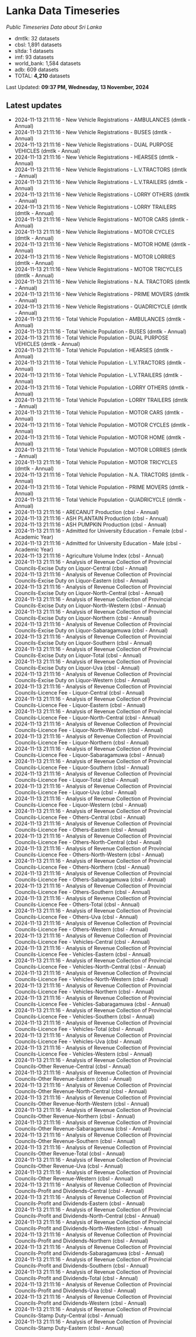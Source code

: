 # Lanka Data Timeseries
*Public Timeseries Data about Sri Lanka*

* dmtlk: 32 datasets
* cbsl: 1,891 datasets
* sltda: 1 datasets
* imf: 93 datasets
* world_bank: 1,584 datasets
* adb: 609 datasets
* TOTAL: **4,210** datasets

Last Updated: **09:37 PM, Wednesday, 13 November, 2024**

## Latest updates

* 2024-11-13 21:11:16 - New Vehicle Registrations - AMBULANCES (dmtlk - Annual)
* 2024-11-13 21:11:16 - New Vehicle Registrations - BUSES (dmtlk - Annual)
* 2024-11-13 21:11:16 - New Vehicle Registrations - DUAL PURPOSE VEHICLES (dmtlk - Annual)
* 2024-11-13 21:11:16 - New Vehicle Registrations - HEARSES (dmtlk - Annual)
* 2024-11-13 21:11:16 - New Vehicle Registrations - L.V.TRACTORS (dmtlk - Annual)
* 2024-11-13 21:11:16 - New Vehicle Registrations - L.V.TRAILERS (dmtlk - Annual)
* 2024-11-13 21:11:16 - New Vehicle Registrations - LORRY OTHERS (dmtlk - Annual)
* 2024-11-13 21:11:16 - New Vehicle Registrations - LORRY TRAILERS (dmtlk - Annual)
* 2024-11-13 21:11:16 - New Vehicle Registrations - MOTOR CARS (dmtlk - Annual)
* 2024-11-13 21:11:16 - New Vehicle Registrations - MOTOR CYCLES (dmtlk - Annual)
* 2024-11-13 21:11:16 - New Vehicle Registrations - MOTOR HOME (dmtlk - Annual)
* 2024-11-13 21:11:16 - New Vehicle Registrations - MOTOR LORRIES (dmtlk - Annual)
* 2024-11-13 21:11:16 - New Vehicle Registrations - MOTOR TRICYCLES (dmtlk - Annual)
* 2024-11-13 21:11:16 - New Vehicle Registrations - N.A. TRACTORS (dmtlk - Annual)
* 2024-11-13 21:11:16 - New Vehicle Registrations - PRIME MOVERS (dmtlk - Annual)
* 2024-11-13 21:11:16 - New Vehicle Registrations - QUADRICYCLE (dmtlk - Annual)
* 2024-11-13 21:11:16 - Total Vehicle Population - AMBULANCES (dmtlk - Annual)
* 2024-11-13 21:11:16 - Total Vehicle Population - BUSES (dmtlk - Annual)
* 2024-11-13 21:11:16 - Total Vehicle Population - DUAL PURPOSE VEHICLES (dmtlk - Annual)
* 2024-11-13 21:11:16 - Total Vehicle Population - HEARSES (dmtlk - Annual)
* 2024-11-13 21:11:16 - Total Vehicle Population - L.V.TRACTORS (dmtlk - Annual)
* 2024-11-13 21:11:16 - Total Vehicle Population - L.V.TRAILERS (dmtlk - Annual)
* 2024-11-13 21:11:16 - Total Vehicle Population - LORRY OTHERS (dmtlk - Annual)
* 2024-11-13 21:11:16 - Total Vehicle Population - LORRY TRAILERS (dmtlk - Annual)
* 2024-11-13 21:11:16 - Total Vehicle Population - MOTOR CARS (dmtlk - Annual)
* 2024-11-13 21:11:16 - Total Vehicle Population - MOTOR CYCLES (dmtlk - Annual)
* 2024-11-13 21:11:16 - Total Vehicle Population - MOTOR HOME (dmtlk - Annual)
* 2024-11-13 21:11:16 - Total Vehicle Population - MOTOR LORRIES (dmtlk - Annual)
* 2024-11-13 21:11:16 - Total Vehicle Population - MOTOR TRICYCLES (dmtlk - Annual)
* 2024-11-13 21:11:16 - Total Vehicle Population - N.A. TRACTORS (dmtlk - Annual)
* 2024-11-13 21:11:16 - Total Vehicle Population - PRIME MOVERS (dmtlk - Annual)
* 2024-11-13 21:11:16 - Total Vehicle Population - QUADRICYCLE (dmtlk - Annual)
* 2024-11-13 21:11:16 - ARECANUT Production (cbsl - Annual)
* 2024-11-13 21:11:16 - ASH PLANTAIN Production (cbsl - Annual)
* 2024-11-13 21:11:16 - ASH PUMPKIN Production (cbsl - Annual)
* 2024-11-13 21:11:16 - Admitted for University Education - Female (cbsl - Academic Year)
* 2024-11-13 21:11:16 - Admitted for University Education - Male (cbsl - Academic Year)
* 2024-11-13 21:11:16 - Agriculture Volume Index (cbsl - Annual)
* 2024-11-13 21:11:16 - Analysis of Revenue Collection of Provincial Councils-Excise Duty on Liquor-Central (cbsl - Annual)
* 2024-11-13 21:11:16 - Analysis of Revenue Collection of Provincial Councils-Excise Duty on Liquor-Eastern (cbsl - Annual)
* 2024-11-13 21:11:16 - Analysis of Revenue Collection of Provincial Councils-Excise Duty on Liquor-North-Central (cbsl - Annual)
* 2024-11-13 21:11:16 - Analysis of Revenue Collection of Provincial Councils-Excise Duty on Liquor-North-Western (cbsl - Annual)
* 2024-11-13 21:11:16 - Analysis of Revenue Collection of Provincial Councils-Excise Duty on Liquor-Northern (cbsl - Annual)
* 2024-11-13 21:11:16 - Analysis of Revenue Collection of Provincial Councils-Excise Duty on Liquor-Sabaragamuwa (cbsl - Annual)
* 2024-11-13 21:11:16 - Analysis of Revenue Collection of Provincial Councils-Excise Duty on Liquor-Southern (cbsl - Annual)
* 2024-11-13 21:11:16 - Analysis of Revenue Collection of Provincial Councils-Excise Duty on Liquor-Total (cbsl - Annual)
* 2024-11-13 21:11:16 - Analysis of Revenue Collection of Provincial Councils-Excise Duty on Liquor-Uva (cbsl - Annual)
* 2024-11-13 21:11:16 - Analysis of Revenue Collection of Provincial Councils-Excise Duty on Liquor-Western (cbsl - Annual)
* 2024-11-13 21:11:16 - Analysis of Revenue Collection of Provincial Councils-Licence Fee - Liquor-Central (cbsl - Annual)
* 2024-11-13 21:11:16 - Analysis of Revenue Collection of Provincial Councils-Licence Fee - Liquor-Eastern (cbsl - Annual)
* 2024-11-13 21:11:16 - Analysis of Revenue Collection of Provincial Councils-Licence Fee - Liquor-North-Central (cbsl - Annual)
* 2024-11-13 21:11:16 - Analysis of Revenue Collection of Provincial Councils-Licence Fee - Liquor-North-Western (cbsl - Annual)
* 2024-11-13 21:11:16 - Analysis of Revenue Collection of Provincial Councils-Licence Fee - Liquor-Northern (cbsl - Annual)
* 2024-11-13 21:11:16 - Analysis of Revenue Collection of Provincial Councils-Licence Fee - Liquor-Sabaragamuwa (cbsl - Annual)
* 2024-11-13 21:11:16 - Analysis of Revenue Collection of Provincial Councils-Licence Fee - Liquor-Southern (cbsl - Annual)
* 2024-11-13 21:11:16 - Analysis of Revenue Collection of Provincial Councils-Licence Fee - Liquor-Total (cbsl - Annual)
* 2024-11-13 21:11:16 - Analysis of Revenue Collection of Provincial Councils-Licence Fee - Liquor-Uva (cbsl - Annual)
* 2024-11-13 21:11:16 - Analysis of Revenue Collection of Provincial Councils-Licence Fee - Liquor-Western (cbsl - Annual)
* 2024-11-13 21:11:16 - Analysis of Revenue Collection of Provincial Councils-Licence Fee - Others-Central (cbsl - Annual)
* 2024-11-13 21:11:16 - Analysis of Revenue Collection of Provincial Councils-Licence Fee - Others-Eastern (cbsl - Annual)
* 2024-11-13 21:11:16 - Analysis of Revenue Collection of Provincial Councils-Licence Fee - Others-North-Central (cbsl - Annual)
* 2024-11-13 21:11:16 - Analysis of Revenue Collection of Provincial Councils-Licence Fee - Others-North-Western (cbsl - Annual)
* 2024-11-13 21:11:16 - Analysis of Revenue Collection of Provincial Councils-Licence Fee - Others-Northern (cbsl - Annual)
* 2024-11-13 21:11:16 - Analysis of Revenue Collection of Provincial Councils-Licence Fee - Others-Sabaragamuwa (cbsl - Annual)
* 2024-11-13 21:11:16 - Analysis of Revenue Collection of Provincial Councils-Licence Fee - Others-Southern (cbsl - Annual)
* 2024-11-13 21:11:16 - Analysis of Revenue Collection of Provincial Councils-Licence Fee - Others-Total (cbsl - Annual)
* 2024-11-13 21:11:16 - Analysis of Revenue Collection of Provincial Councils-Licence Fee - Others-Uva (cbsl - Annual)
* 2024-11-13 21:11:16 - Analysis of Revenue Collection of Provincial Councils-Licence Fee - Others-Western (cbsl - Annual)
* 2024-11-13 21:11:16 - Analysis of Revenue Collection of Provincial Councils-Licence Fee - Vehicles-Central (cbsl - Annual)
* 2024-11-13 21:11:16 - Analysis of Revenue Collection of Provincial Councils-Licence Fee - Vehicles-Eastern (cbsl - Annual)
* 2024-11-13 21:11:16 - Analysis of Revenue Collection of Provincial Councils-Licence Fee - Vehicles-North-Central (cbsl - Annual)
* 2024-11-13 21:11:16 - Analysis of Revenue Collection of Provincial Councils-Licence Fee - Vehicles-North-Western (cbsl - Annual)
* 2024-11-13 21:11:16 - Analysis of Revenue Collection of Provincial Councils-Licence Fee - Vehicles-Northern (cbsl - Annual)
* 2024-11-13 21:11:16 - Analysis of Revenue Collection of Provincial Councils-Licence Fee - Vehicles-Sabaragamuwa (cbsl - Annual)
* 2024-11-13 21:11:16 - Analysis of Revenue Collection of Provincial Councils-Licence Fee - Vehicles-Southern (cbsl - Annual)
* 2024-11-13 21:11:16 - Analysis of Revenue Collection of Provincial Councils-Licence Fee - Vehicles-Total (cbsl - Annual)
* 2024-11-13 21:11:16 - Analysis of Revenue Collection of Provincial Councils-Licence Fee - Vehicles-Uva (cbsl - Annual)
* 2024-11-13 21:11:16 - Analysis of Revenue Collection of Provincial Councils-Licence Fee - Vehicles-Western (cbsl - Annual)
* 2024-11-13 21:11:16 - Analysis of Revenue Collection of Provincial Councils-Other Revenue-Central (cbsl - Annual)
* 2024-11-13 21:11:16 - Analysis of Revenue Collection of Provincial Councils-Other Revenue-Eastern (cbsl - Annual)
* 2024-11-13 21:11:16 - Analysis of Revenue Collection of Provincial Councils-Other Revenue-North-Central (cbsl - Annual)
* 2024-11-13 21:11:16 - Analysis of Revenue Collection of Provincial Councils-Other Revenue-North-Western (cbsl - Annual)
* 2024-11-13 21:11:16 - Analysis of Revenue Collection of Provincial Councils-Other Revenue-Northern (cbsl - Annual)
* 2024-11-13 21:11:16 - Analysis of Revenue Collection of Provincial Councils-Other Revenue-Sabaragamuwa (cbsl - Annual)
* 2024-11-13 21:11:16 - Analysis of Revenue Collection of Provincial Councils-Other Revenue-Southern (cbsl - Annual)
* 2024-11-13 21:11:16 - Analysis of Revenue Collection of Provincial Councils-Other Revenue-Total (cbsl - Annual)
* 2024-11-13 21:11:16 - Analysis of Revenue Collection of Provincial Councils-Other Revenue-Uva (cbsl - Annual)
* 2024-11-13 21:11:16 - Analysis of Revenue Collection of Provincial Councils-Other Revenue-Western (cbsl - Annual)
* 2024-11-13 21:11:16 - Analysis of Revenue Collection of Provincial Councils-Profit and Dividends-Central (cbsl - Annual)
* 2024-11-13 21:11:16 - Analysis of Revenue Collection of Provincial Councils-Profit and Dividends-Eastern (cbsl - Annual)
* 2024-11-13 21:11:16 - Analysis of Revenue Collection of Provincial Councils-Profit and Dividends-North-Central (cbsl - Annual)
* 2024-11-13 21:11:16 - Analysis of Revenue Collection of Provincial Councils-Profit and Dividends-North-Western (cbsl - Annual)
* 2024-11-13 21:11:16 - Analysis of Revenue Collection of Provincial Councils-Profit and Dividends-Northern (cbsl - Annual)
* 2024-11-13 21:11:16 - Analysis of Revenue Collection of Provincial Councils-Profit and Dividends-Sabaragamuwa (cbsl - Annual)
* 2024-11-13 21:11:16 - Analysis of Revenue Collection of Provincial Councils-Profit and Dividends-Southern (cbsl - Annual)
* 2024-11-13 21:11:16 - Analysis of Revenue Collection of Provincial Councils-Profit and Dividends-Total (cbsl - Annual)
* 2024-11-13 21:11:16 - Analysis of Revenue Collection of Provincial Councils-Profit and Dividends-Uva (cbsl - Annual)
* 2024-11-13 21:11:16 - Analysis of Revenue Collection of Provincial Councils-Profit and Dividends-Western (cbsl - Annual)
* 2024-11-13 21:11:16 - Analysis of Revenue Collection of Provincial Councils-Stamp Duty-Central (cbsl - Annual)
* 2024-11-13 21:11:16 - Analysis of Revenue Collection of Provincial Councils-Stamp Duty-Eastern (cbsl - Annual)